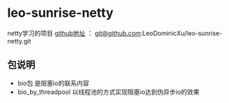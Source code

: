 # leo-sunrise-netty
 netty学习的项目
 [github地址](git@github.com:LeoDominicXu/leo-sunrise-netty.git) ： git@github.com:LeoDominicXu/leo-sunrise-netty.git
## 包说明
 * bio包 是阻塞io的联系内容
 * bio_by_threadpool 以线程池的方式实现阻塞io达到伪异步io的效果 

